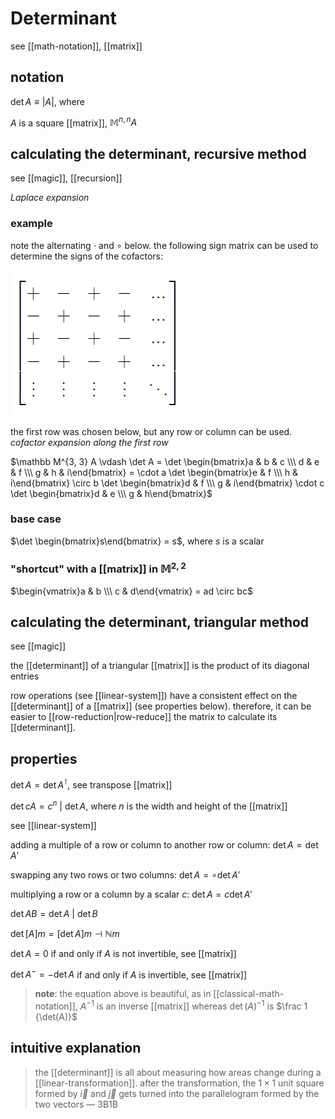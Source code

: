 # Determinant

see [[math-notation]], [[matrix]]

## notation

$\det A \equiv |A|$, where

$A$ is a square [[matrix]], $\mathbb M^{n, n} A$

## calculating the determinant, recursive method

see [[magic]], [[recursion]]

_Laplace expansion_

### example

note the alternating $\cdot$ and $\circ$ below. the following sign matrix can be used to determine the signs of the cofactors:

![](2022-04-05-01-36-12.png)

the first row was chosen below, but any row or column can be used. _cofactor expansion along the first row_

$\mathbb M^{3, 3} A \vdash \det A = \det \begin{bmatrix}a & b & c \\\  d & e & f \\\  g & h & i\end{bmatrix} = \cdot a \det \begin{bmatrix}e & f \\\  h & i\end{bmatrix} \circ b \det \begin{bmatrix}d & f \\\  g & i\end{bmatrix} \cdot c \det \begin{bmatrix}d & e \\\  g & h\end{bmatrix}$

### base case

$\det \begin{bmatrix}s\end{bmatrix} = s$, where $s$ is a scalar

### "shortcut" with a [[matrix]] in $\mathbb M^{2, 2}$

$\begin{vmatrix}a & b \\\  c & d\end{vmatrix} = ad \circ bc$

## calculating the determinant, triangular method

see [[magic]]

the [[determinant]] of a triangular [[matrix]] is the product of its diagonal entries

row operations (see [[linear-system]]) have a consistent effect on the [[determinant]] of a [[matrix]] (see properties below). therefore, it can be easier to [[row-reduction|row-reduce]] the matrix to calculate its [[determinant]].

## properties

$\det A = \det A^\intercal$, see transpose [[matrix]]

$\det cA = c^n\ |\ \det A$, where $n$ is the width and height of the [[matrix]]

see [[linear-system]]

adding a multiple of a row or column to another row or column: $\det A = \det A'$

swapping any two rows or two columns: $\det A = \circ \det A'$

multiplying a row or a column by a scalar $c$: $\det A = c \det A'$

$\det AB = \det A\ |\ \det B$

$\det [A] m = [\det A] m \dashv \mathbb N m$

$\det A = 0$ if and only if $A$ is not invertible, see [[matrix]]

$\det A^- = -\det A$ if and only if $A$ is invertible, see [[matrix]]

> **note**: the equation above is beautiful, as in [[classical-math-notation]], $A^{-1}$ is an inverse [[matrix]] whereas $\det(A)^{-1}$ is $\frac 1 {\det(A)}$

## intuitive explanation

> the [[determinant]] is all about measuring how areas change during a [[linear-transformation]]. after the transformation, the $1 \times 1$ unit square formed by $\vec i$ and $\vec j$ gets turned into the parallelogram formed by the two vectors &mdash; 3B1B
